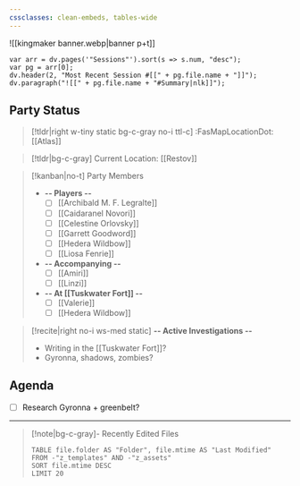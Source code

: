 ```yaml
---
cssclasses: clean-embeds, tables-wide
---
```

![[kingmaker banner.webp|banner p+t]]
```dataviewjs
var arr = dv.pages('"Sessions"').sort(s => s.num, "desc");
var pg = arr[0];
dv.header(2, "Most Recent Session #[[" + pg.file.name + "]]");
dv.paragraph("![[" + pg.file.name + "#Summary|nlk]]");
```

## Party Status
>[!tldr|right w-tiny static bg-c-gray no-i ttl-c] :FasMapLocationDot: [[Atlas]]

>[!tldr|bg-c-gray] Current Location: [[Restov]]

> [!kanban|no-t] Party Members
> - **-- Players --**
> 	- [ ] [[Archibald M. F. Legralte]]
> 	- [ ] [[Caidaranel Novori]]
> 	- [ ] [[Celestine Orlovsky]]
> 	- [ ] [[Garrett Goodword]]
> 	- [ ] [[Hedera Wildbow]]
> 	- [ ] [[Liosa Fenrie]]
> - **-- Accompanying --**
> 	- [ ] [[Amiri]]
> 	- [ ] [[Linzi]]
> - **-- At [[Tuskwater Fort]] --**
> 	- [ ] [[Valerie]]
> 	- [ ] [[Hedera Wildbow]]

<p></p>

>[!recite|right no-i  ws-med static] **-- Active Investigations --**
>- Writing in the [[Tuskwater Fort]]?
>- Gyronna, shadows, zombies?

## Agenda
- [ ] Research Gyronna + greenbelt?
---
>[!note|bg-c-gray]- Recently Edited Files
><p></p>
>
>```dataview
>TABLE file.folder AS "Folder", file.mtime AS "Last Modified"
>FROM -"z_templates" AND -"z_assets"
>SORT file.mtime DESC
>LIMIT 20
>```

